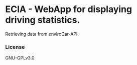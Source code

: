 # ECIA - WebApp for displaying driving statistics.

Retrieving data from enviroCar-API.

### License
GNU-GPLv3.0
